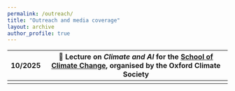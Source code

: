 ```yaml
---
permalink: /outreach/
title: "Outreach and media coverage"
layout: archive
author_profile: true
---
```


|10/2025| 🏫 Lecture on _Climate and AI_ for the [School of Climate Change](https://oxfordclimatesociety.com/school-of-climate-change), organised by the __Oxford Climate Society__ |
|-|-|
| | |
